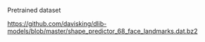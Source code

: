 
Pretrained dataset


https://github.com/davisking/dlib-models/blob/master/shape_predictor_68_face_landmarks.dat.bz2
